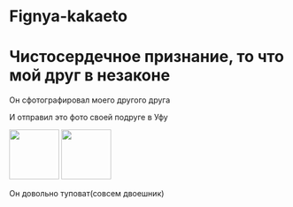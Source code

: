 # Fignya-kakaeto
<html>
<h1>Чистосердечное признание, то что мой друг в незаконе</h1>
<p>Он сфотографировал моего другого друга</p>
<p>И отправил это фото своей подруге в Уфу</p>
<img src="https://mars.algoritmika.org/uploads/2020/10/frog-46397_1280_0_1603917437.png" height="90px"/>
	<img src="https://www.meme-arsenal.com/memes/f4d58b79f46c9034593031bf48b2d1c2.jpg" height="90px"/>
    <p>Он довольно туповат(совсем двоешник)</p>
